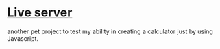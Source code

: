 <h1><a href='https://henrikesa.github.io/Js-calculator/'>Live server</a></h1>

another pet project to test my ability in creating a calculator just by using Javascript.


